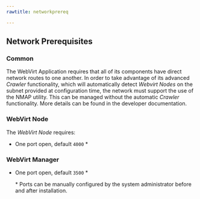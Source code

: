 ```yaml
---
rawtitle: networkprereq

---
```


## Network Prerequisites ##

### Common ###

The WebVirt Application requires that all of its components have direct network routes to one another.  In order to take advantage of its advanced *Crawler* functionality, which will automatically detect *Webvirt Nodes* on the subnet provided at configuration time, the network must support the use of the NMAP utility.  This can be managed without the automatic *Crawler* functionality.  More details can be found in the developer documentation.

### WebVirt Node ###

The *WebVirt Node* requires:

*  One port open, default `4000` \*

### WebVirt Manager ###

*  One port open, default `3500` \*

    \* Ports can be manually configured by the system administrator before and after installation.  